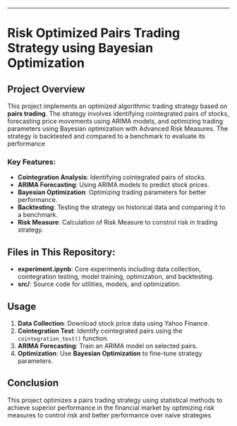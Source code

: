 

---

# Risk Optimized Pairs Trading Strategy using Bayesian Optimization

## Project Overview

This project implements an optimized algorithmic trading strategy based on **pairs trading**. The strategy involves identifying cointegrated pairs of stocks, forecasting price movements using ARIMA models, and optimizing trading parameters using Bayesian optimization with Advanced Risk Measures. The strategy is backtested and compared to a benchmark to evaluate its performance 

### Key Features:
- **Cointegration Analysis**: Identifying cointegrated pairs of stocks.
- **ARIMA Forecasting**: Using ARIMA models to predict stock prices.
- **Bayesian Optimization**: Optimizing trading parameters for better performance.
- **Backtesting**: Testing the strategy on historical data and comparing it to a benchmark.
- **Risk Measure**: Calculation of Risk Measure to constrol risk in trading strategy.

## Files in This Repository:
- **experiment.ipynb**: Core experiments including data collection, cointegration testing, model training, optimization, and backtesting.
- **src/**: Source code for utilities, models, and optimization.



## Usage

1. **Data Collection**: Download stock price data using Yahoo Finance.
2. **Cointegration Test**: Identify cointegrated pairs using the `cointegration_test()` function.
3. **ARIMA Forecasting**: Train an ARIMA model on selected pairs.
4. **Optimization**: Use **Bayesian Optimization** to fine-tune strategy parameters.



## Conclusion
This project optimizes a pairs trading strategy using statistical methods to achieve superior performance in the financial market by optimizing risk measures to control risk and better performance over naive strategies

